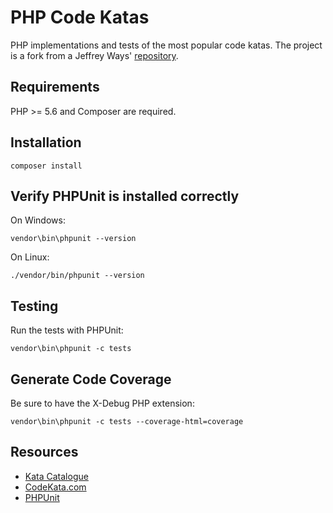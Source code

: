 # PHP Code Katas

PHP implementations and tests of the most popular code katas. The project is a fork from a Jeffrey Ways' [repository](https://github.com/laracasts/Code-Katas-in-PHP).

## Requirements

PHP >= 5.6 and Composer are required.

## Installation

    composer install

## Verify PHPUnit is installed correctly

On Windows:

	vendor\bin\phpunit --version

On Linux:

	./vendor/bin/phpunit --version

## Testing

Run the tests with PHPUnit:

    vendor\bin\phpunit -c tests

## Generate Code Coverage

Be sure to have the X-Debug PHP extension: 

    vendor\bin\phpunit -c tests --coverage-html=coverage

## Resources

- [Kata Catalogue](http://codingdojo.org/KataCatalogue/)
- [CodeKata.com](http://codekata.com)
- [PHPUnit](https://phpunit.de)
